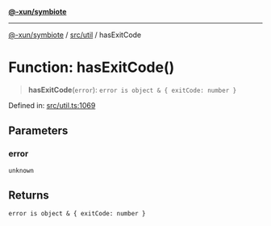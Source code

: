 [**@-xun/symbiote**](../../../README.md)

***

[@-xun/symbiote](../../../README.md) / [src/util](../README.md) / hasExitCode

# Function: hasExitCode()

> **hasExitCode**(`error`): `error is object & { exitCode: number }`

Defined in: [src/util.ts:1069](https://github.com/Xunnamius/symbiote/blob/fcdd2ab0b85b01d184680d7337de52754feba693/src/util.ts#L1069)

## Parameters

### error

`unknown`

## Returns

`error is object & { exitCode: number }`
